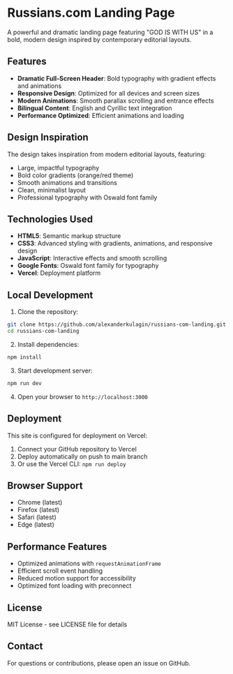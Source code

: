 # Russians.com Landing Page

A powerful and dramatic landing page featuring "GOD IS WITH US" in a bold, modern design inspired by contemporary editorial layouts.

## Features

- **Dramatic Full-Screen Header**: Bold typography with gradient effects and animations
- **Responsive Design**: Optimized for all devices and screen sizes
- **Modern Animations**: Smooth parallax scrolling and entrance effects
- **Bilingual Content**: English and Cyrillic text integration
- **Performance Optimized**: Efficient animations and loading

## Design Inspiration

The design takes inspiration from modern editorial layouts, featuring:
- Large, impactful typography
- Bold color gradients (orange/red theme)
- Smooth animations and transitions
- Clean, minimalist layout
- Professional typography with Oswald font family

## Technologies Used

- **HTML5**: Semantic markup structure
- **CSS3**: Advanced styling with gradients, animations, and responsive design
- **JavaScript**: Interactive effects and smooth scrolling
- **Google Fonts**: Oswald font family for typography
- **Vercel**: Deployment platform

## Local Development

1. Clone the repository:
```bash
git clone https://github.com/alexanderkulagin/russians-com-landing.git
cd russians-com-landing
```

2. Install dependencies:
```bash
npm install
```

3. Start development server:
```bash
npm run dev
```

4. Open your browser to `http://localhost:3000`

## Deployment

This site is configured for deployment on Vercel:

1. Connect your GitHub repository to Vercel
2. Deploy automatically on push to main branch
3. Or use the Vercel CLI: `npm run deploy`

## Browser Support

- Chrome (latest)
- Firefox (latest)
- Safari (latest)
- Edge (latest)

## Performance Features

- Optimized animations with `requestAnimationFrame`
- Efficient scroll event handling
- Reduced motion support for accessibility
- Optimized font loading with preconnect

## License

MIT License - see LICENSE file for details

## Contact

For questions or contributions, please open an issue on GitHub.
